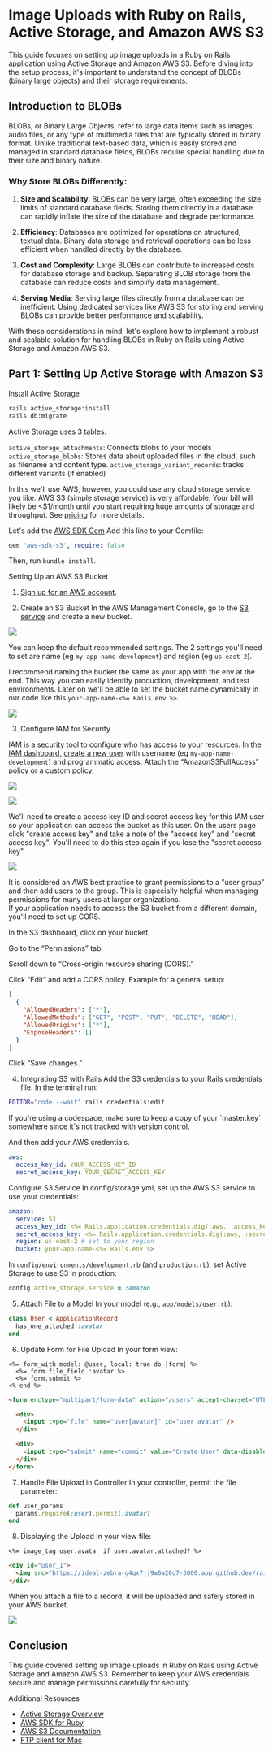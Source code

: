 # Image Uploads with Ruby on Rails, Active Storage, and Amazon AWS S3

This guide focuses on setting up image uploads in a Ruby on Rails application using Active Storage and Amazon AWS S3. Before diving into the setup process, it's important to understand the concept of BLOBs (binary large objects) and their storage requirements.

## Introduction to BLOBs

BLOBs, or Binary Large Objects, refer to large data items such as images, audio files, or any type of multimedia files that are typically stored in binary format. Unlike traditional text-based data, which is easily stored and managed in standard database fields, BLOBs require special handling due to their size and binary nature.

### Why Store BLOBs Differently:

1. **Size and Scalability**: BLOBs can be very large, often exceeding the size limits of standard database fields. Storing them directly in a database can rapidly inflate the size of the database and degrade performance.
   
2. **Efficiency**: Databases are optimized for operations on structured, textual data. Binary data storage and retrieval operations can be less efficient when handled directly by the database.
   
3. **Cost and Complexity**: Large BLOBs can contribute to increased costs for database storage and backup. Separating BLOB storage from the database can reduce costs and simplify data management.

4. **Serving Media**: Serving large files directly from a database can be inefficient. Using dedicated services like AWS S3 for storing and serving BLOBs can provide better performance and scalability.

With these considerations in mind, let's explore how to implement a robust and scalable solution for handling BLOBs in Ruby on Rails using Active Storage and Amazon AWS S3.

## Part 1: Setting Up Active Storage with Amazon S3

Install Active Storage

```bash
rails active_storage:install
rails db:migrate
```

<aside>
Active Storage uses 3 tables.

`active_storage_attachments`: Connects blobs to your models
`active_storage_blobs`: Stores data about uploaded files in the cloud, such as filename and content type.
`active_storage_variant_records`: tracks different variants (if enabled)
</aside>


In this we'll use AWS, however, you could use any cloud storage service you like. AWS S3 (simple storage service) is very affordable. Your bill will likely be <$1/month until you start requiring huge amounts of storage and throughput. See [pricing](https://aws.amazon.com/s3/pricing/) for more details.

Let's add the [AWS SDK Gem](https://rubygems.org/gems/aws-sdk-s3/)
Add this line to your Gemfile:

```ruby
gem 'aws-sdk-s3', require: false
```

Then, run `bundle install`.

Setting Up an AWS S3 Bucket

1. [Sign up for an AWS account](https://aws.amazon.com/).

2. Create an S3 Bucket
In the AWS Management Console, go to the [S3 service](https://s3.console.aws.amazon.com/s3) and create a new bucket.

![](assets/select-s3.png)

You can keep the default recommended settings. The 2 settings you'll need to set are name (eg `my-app-name-development`) and region (eg `us-east-2`).

I recommend naming the bucket the same as your app with the env at the end. This way you can easily identify production, development, and test environments. Later on we'll be able to set the bucket name dynamically in our code like this `your-app-name-<%= Rails.env %>`.

![](assets/create-bucket.png)

3. Configure IAM for Security

IAM is a security tool to configure who has access to your resources. In the [IAM dashboard](https://us-east-1.console.aws.amazon.com/iam/), [create a new user](https://us-east-1.console.aws.amazon.com/iam/home#/users/create) with username (eg `my-app-name-development`) and programmatic access. Attach the “AmazonS3FullAccess” policy or a custom policy.

![](assets/create-iam-user.png)

![](asserts/attach-iam-permissions.png)

We'll need to create a access key ID and secret access key for this IAM user so your application can access the bucket as this user. On the users page click "create access key" and take a note of the "access key" and "secret access key". You'll need to do this step again if you lose the "secret access key".

![](assets/iam-access-key.png)

<aside>
It is considered an AWS best practice to grant permissions to a "user group" and then add users to the group. This is especially helpful when managing permissions for many users at larger organizations.
</aside>

<aside>
If your application needs to access the S3 bucket from a different domain, you'll need to set up CORS.

In the S3 dashboard, click on your bucket.

Go to the “Permissions” tab.

Scroll down to “Cross-origin resource sharing (CORS).”

Click “Edit” and add a CORS policy. Example for a general setup:

```json
[
  {
    "AllowedHeaders": ["*"],
    "AllowedMethods": ["GET", "POST", "PUT", "DELETE", "HEAD"],
    "AllowedOrigins": ["*"],
    "ExposeHeaders": []
  }
]
```
Click “Save changes.”
</aside>

4. Integrating S3 with Rails
Add the S3 credentials to your Rails credentials file. In the terminal run:

```bash
EDITOR="code --wait" rails credentials:edit
```

<aside>
If you're using a codespace, make sure to keep a copy of your `master.key` somewhere since it's not tracked with version control.
</aside>

And then add your AWS credentials.

```yaml
aws:
  access_key_id: YOUR_ACCESS_KEY_ID
  secret_access_key: YOUR_SECRET_ACCESS_KEY
```

Configure S3 Service
In config/storage.yml, set up the AWS S3 service to use your credentials:

```yaml
amazon:
  service: S3
  access_key_id: <%= Rails.application.credentials.dig(:aws, :access_key_id) %>
  secret_access_key: <%= Rails.application.credentials.dig(:aws, :secret_access_key) %>
  region: us-east-2 # set to your region
  bucket: your-app-name-<%= Rails.env %>
```

In `config/environments/development.rb` (and `production.rb`), set Active Storage to use S3 in production:

```ruby
config.active_storage.service = :amazon
```

5. Attach File to a Model
In your model (e.g., `app/models/user.rb`):

```ruby
class User < ApplicationRecord
  has_one_attached :avatar
end
```

<!-- TODO: explain how this works in the table -->

6. Update Form for File Upload
In your form view:

```erb
<%= form_with model: @user, local: true do |form| %>
  <%= form.file_field :avatar %>
  <%= form.submit %>
<% end %>
```

<!-- TODO: explain how this is rendered in html -->

```html
<form enctype="multipart/form-data" action="/users" accept-charset="UTF-8" method="post"><input type="hidden" name="authenticity_token" value="ED5XJBGQt1zpFXgFyAajER_Z-3sVAwb5SKYpdUShNDGYFTZN9RFtmhdNhGR9SWiuoGxcAeMMHdCn32CEmEeatA" autocomplete="off" />

  <div>
    <input type="file" name="user[avatar]" id="user_avatar" />
  </div>

  <div>
    <input type="submit" name="commit" value="Create User" data-disable-with="Create User" />
  </div>
</form>
```

7. Handle File Upload in Controller
In your controller, permit the file parameter:

```ruby
def user_params
  params.require(:user).permit(:avatar)
end
```

8. Displaying the Upload
In your view file:

```erb
<%= image_tag user.avatar if user.avatar.attached? %>
```

<!-- TODO: explain how source url is generated -->
```html
<div id="user_1">
  <img src="https://ideal-zebra-g4qx7jj9w6w26q7-3000.app.github.dev/rails/active_storage/blobs/redirect/eyJfcmFpbHMiOnsibWVzc2FnZSI6IkJBaHBCZz09IiwiZXhwIjpudWxsLCJwdXIiOiJibG9iX2lkIn19--107dc5bf48f5ca224403a2537ad894df54b1c55e/1658267413316.jpeg" />
</div>
```

When you attach a file to a record, it will be uploaded and safely stored in your AWS bucket.

![](assets/bucket-with-uploaded-file.png)

## Conclusion
This guide covered setting up image uploads in Ruby on Rails using Active Storage and Amazon AWS S3. Remember to keep your AWS credentials secure and manage permissions carefully for security.

Additional Resources
- [Active Storage Overview](https://guides.rubyonrails.org/active_storage_overview.html)
- [AWS SDK for Ruby](https://aws.amazon.com/sdk-for-ruby/)
- [AWS S3 Documentation](https://docs.aws.amazon.com/s3/)
- [FTP client for Mac](https://ftp-mac.com/)
